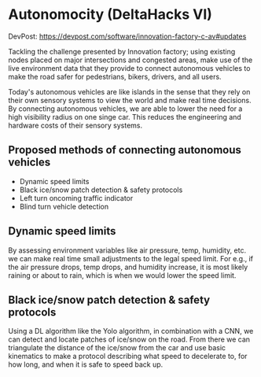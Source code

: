 # Autonomocity (DeltaHacks VI)

DevPost: https://devpost.com/software/innovation-factory-c-av#updates

Tackling the challenge presented by Innovation factory; using existing nodes placed on major intersections and congested areas, make use of the live environment data that they provide to connect autonomous vehicles to make the road safer for pedestrians, bikers, drivers, and all users. 

Today's autonomous vehicles are like islands in the sense that they rely on their own sensory systems to view the world and make real time decisions. By connecting autonomous vehicles, we are able to lower the need for a high visibility radius on one singe car. This reduces the engineering and hardware costs of their sensory systems. 

## Proposed methods of connecting autonomous vehicles
- Dynamic speed limits
- Black ice/snow patch detection & safety protocols
- Left turn oncoming traffic indicator
- Blind turn vehicle detection

## Dynamic speed limits
By assessing environment variables like air pressure, temp, humidity, etc. we can make real time small adjustments to the legal speed limit. For e.g., if the air pressure drops, temp drops, and humidity increase, it is most likely raining or about to rain, which is when we would lower the speed limit. 

##  Black ice/snow patch detection & safety protocols
Using a DL algorithm like the Yolo algorithm, in combination with a CNN, we can detect and locate patches of ice/snow on the road. From there we can triangulate the distance of the ice/snow from the car and use basic kinematics to make a protocol describing what speed to decelerate to, for how long, and when it is safe to speed back up. 
